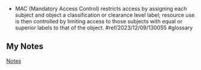- MAC (Mandatory Access Control) restricts access by assigning each subject and object a classification or clearance level label; resource use is then controlled by limiting access to those subjects with equal or superior labels to that of the object. #ref/2023/12/09/130055 #glossary 
## My Notes
[Notes](mynotes/mandatory-access-control-notes.md)
